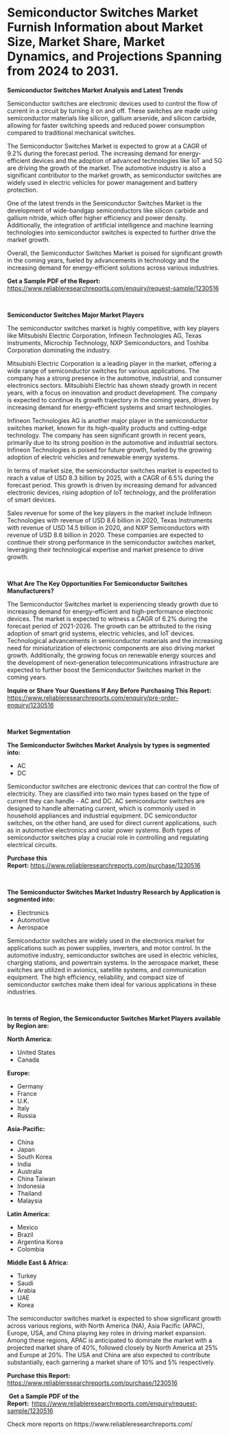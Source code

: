 <p><h1>Semiconductor Switches Market Furnish Information about Market Size, Market Share, Market Dynamics, and Projections Spanning from 2024 to 2031.</h1></p><p><strong>Semiconductor Switches Market Analysis and Latest Trends</strong></p>
<p><p>Semiconductor switches are electronic devices used to control the flow of current in a circuit by turning it on and off. These switches are made using semiconductor materials like silicon, gallium arsenide, and silicon carbide, allowing for faster switching speeds and reduced power consumption compared to traditional mechanical switches.</p><p>The Semiconductor Switches Market is expected to grow at a CAGR of 9.2% during the forecast period. The increasing demand for energy-efficient devices and the adoption of advanced technologies like IoT and 5G are driving the growth of the market. The automotive industry is also a significant contributor to the market growth, as semiconductor switches are widely used in electric vehicles for power management and battery protection.</p><p>One of the latest trends in the Semiconductor Switches Market is the development of wide-bandgap semiconductors like silicon carbide and gallium nitride, which offer higher efficiency and power density. Additionally, the integration of artificial intelligence and machine learning technologies into semiconductor switches is expected to further drive the market growth.</p><p>Overall, the Semiconductor Switches Market is poised for significant growth in the coming years, fueled by advancements in technology and the increasing demand for energy-efficient solutions across various industries.</p></p>
<p><strong>Get a Sample PDF of the Report:&nbsp;</strong> <a href="https://www.reliableresearchreports.com/enquiry/request-sample/1230516">https://www.reliableresearchreports.com/enquiry/request-sample/1230516</a></p>
<p>&nbsp;</p>
<p><strong>Semiconductor Switches Major Market Players</strong></p>
<p><p>The semiconductor switches market is highly competitive, with key players like Mitsubishi Electric Corporation, Infineon Technologies AG, Texas Instruments, Microchip Technology, NXP Semiconductors, and Toshiba Corporation dominating the industry.</p><p>Mitsubishi Electric Corporation is a leading player in the market, offering a wide range of semiconductor switches for various applications. The company has a strong presence in the automotive, industrial, and consumer electronics sectors. Mitsubishi Electric has shown steady growth in recent years, with a focus on innovation and product development. The company is expected to continue its growth trajectory in the coming years, driven by increasing demand for energy-efficient systems and smart technologies.</p><p>Infineon Technologies AG is another major player in the semiconductor switches market, known for its high-quality products and cutting-edge technology. The company has seen significant growth in recent years, primarily due to its strong position in the automotive and industrial sectors. Infineon Technologies is poised for future growth, fueled by the growing adoption of electric vehicles and renewable energy systems.</p><p>In terms of market size, the semiconductor switches market is expected to reach a value of USD 8.3 billion by 2025, with a CAGR of 6.5% during the forecast period. This growth is driven by increasing demand for advanced electronic devices, rising adoption of IoT technology, and the proliferation of smart devices.</p><p>Sales revenue for some of the key players in the market include Infineon Technologies with revenue of USD 8.6 billion in 2020, Texas Instruments with revenue of USD 14.5 billion in 2020, and NXP Semiconductors with revenue of USD 8.6 billion in 2020. These companies are expected to continue their strong performance in the semiconductor switches market, leveraging their technological expertise and market presence to drive growth.</p></p>
<p>&nbsp;</p>
<p><strong>What Are The Key Opportunities For Semiconductor Switches Manufacturers?</strong></p>
<p><p>The Semiconductor Switches market is experiencing steady growth due to increasing demand for energy-efficient and high-performance electronic devices. The market is expected to witness a CAGR of 6.2% during the forecast period of 2021-2026. The growth can be attributed to the rising adoption of smart grid systems, electric vehicles, and IoT devices. Technological advancements in semiconductor materials and the increasing need for miniaturization of electronic components are also driving market growth. Additionally, the growing focus on renewable energy sources and the development of next-generation telecommunications infrastructure are expected to further boost the Semiconductor Switches market in the coming years.</p></p>
<p><strong>Inquire or Share Your Questions If Any Before Purchasing This Report:</strong> <a href="https://www.reliableresearchreports.com/enquiry/pre-order-enquiry/1230516">https://www.reliableresearchreports.com/enquiry/pre-order-enquiry/1230516</a></p>
<p>&nbsp;</p>
<p><strong>Market Segmentation</strong></p>
<p><strong>The Semiconductor Switches Market Analysis by types is segmented into:</strong></p>
<p><ul><li>AC</li><li>DC</li></ul></p>
<p><p>Semiconductor switches are electronic devices that can control the flow of electricity. They are classified into two main types based on the type of current they can handle - AC and DC. AC semiconductor switches are designed to handle alternating current, which is commonly used in household appliances and industrial equipment. DC semiconductor switches, on the other hand, are used for direct current applications, such as in automotive electronics and solar power systems. Both types of semiconductor switches play a crucial role in controlling and regulating electrical circuits.</p></p>
<p><strong>Purchase this Report:&nbsp;</strong><a href="https://www.reliableresearchreports.com/purchase/1230516">https://www.reliableresearchreports.com/purchase/1230516</a></p>
<p>&nbsp;</p>
<p><strong>The Semiconductor Switches Market Industry Research by Application is segmented into:</strong></p>
<p><ul><li>Electronics</li><li>Automotive</li><li>Aerospace</li></ul></p>
<p><p>Semiconductor switches are widely used in the electronics market for applications such as power supplies, inverters, and motor control. In the automotive industry, semiconductor switches are used in electric vehicles, charging stations, and powertrain systems. In the aerospace market, these switches are utilized in avionics, satellite systems, and communication equipment. The high efficiency, reliability, and compact size of semiconductor switches make them ideal for various applications in these industries.</p></p>
<p>&nbsp;</p>
<p><strong>In terms of Region, the Semiconductor Switches Market Players available by Region are:</strong></p>
<p>
    <p> <strong> North America: </strong>
        <ul>
            <li>United States</li>
            <li>Canada</li>
        </ul>
        </p> 
    <p> <strong> Europe: </strong>
        <ul>
            <li>Germany</li>
            <li>France</li>
            <li>U.K.</li>
            <li>Italy</li>
            <li>Russia</li>
        </ul>
        </p> 
    <p> <strong> Asia-Pacific: </strong>
        <ul>
            <li>China</li>
            <li>Japan</li>
            <li>South Korea</li>
            <li>India</li>
            <li>Australia</li>
            <li>China Taiwan</li>
            <li>Indonesia</li>
            <li>Thailand</li>
            <li>Malaysia</li>
        </ul>
        </p> 
    <p> <strong> Latin America: </strong>
        <ul>
            <li>Mexico</li>
            <li>Brazil</li>
            <li>Argentina Korea</li>
            <li>Colombia</li>
        </ul>
        </p> 
    <p> <strong> Middle East & Africa: </strong>
        <ul>
            <li>Turkey</li>
            <li>Saudi</li>
            <li>Arabia</li>
            <li>UAE</li>
            <li>Korea</li>
        </ul>
    </p>
    </p>
<p><p>The semiconductor switches market is expected to show significant growth across various regions, with North America (NA), Asia Pacific (APAC), Europe, USA, and China playing key roles in driving market expansion. Among these regions, APAC is anticipated to dominate the market with a projected market share of 40%, followed closely by North America at 25% and Europe at 20%. The USA and China are also expected to contribute substantially, each garnering a market share of 10% and 5% respectively.</p></p>
<p><strong>Purchase this Report: </strong><a href="https://www.reliableresearchreports.com/purchase/1230516">https://www.reliableresearchreports.com/purchase/1230516</a></p>
<p>&nbsp;<strong>Get a Sample PDF of the Report:&nbsp;&nbsp;</strong><a href="https://www.reliableresearchreports.com/enquiry/request-sample/1230516">https://www.reliableresearchreports.com/enquiry/request-sample/1230516</a></p>
<p><strong></strong></p>
<p>Check more reports on https://www.reliableresearchreports.com/</p>